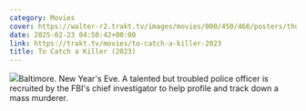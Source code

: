 ```yaml
---
category: Movies
cover: https://walter-r2.trakt.tv/images/movies/000/450/466/posters/thumb/67a75ae9cc.jpg.webp
date: 2025-02-23 04:50:42+00:00
link: https://trakt.tv/movies/to-catch-a-killer-2023
title: To Catch a Killer (2023)
---
```


![](https://walter-r2.trakt.tv/images/movies/000/450/466/fanarts/thumb/e5561a3a9a.jpg)Baltimore. New Year's Eve. A talented but troubled police officer is recruited by the FBI's chief investigator to help profile and track down a mass murderer.
